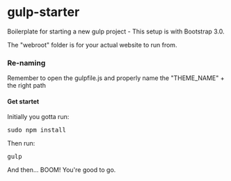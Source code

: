 gulp-starter
============

Boilerplate for starting a new gulp project - This setup is with Bootstrap 3.0.

The "webroot" folder is for your actual website to run from.

<h3>
	Re-naming
</h3>
<p>
	Remember to open the gulpfile.js and properly name the "THEME_NAME" + the right path
</p>
<h4>
	Get startet
</h4>
<p>
	Initially you gotta run: <pre>sudo npm install</pre>
</p>
<p>
	Then run: <pre>gulp</pre>
</p>
<p>
	And then... BOOM! You're good to go. 
</p>